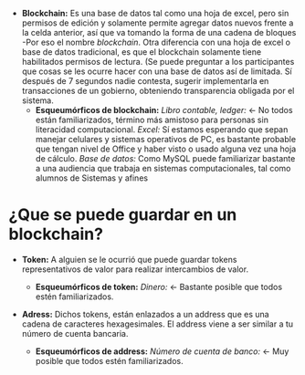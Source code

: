 - **Blockchain:** Es una base de datos tal como una hoja de excel, pero sin permisos de edición y solamente permite agregar datos nuevos frente a la celda anterior, así que va tomando la forma de una cadena de bloques -Por eso el nombre *blockchain*.
Otra diferencia con una hoja de excel o base de datos tradicional, es que el blockchain solamente tiene habilitados permisos de lectura.
(Se puede preguntar a los participantes que cosas se les ocurre hacer con una base de datos así de limitada. Sí después de 7 segundos nadie contesta, sugerir implementarla en transacciones de un gobierno, obteniendo transparencia obligada por el sistema.
  - **Esqueumórficos de blockchain:** 
*Libro contable, ledger:* <- No todos están familiarizados, término más amistoso para personas sin literacidad computacional.
*Excel:* Sí estamos esperando que sepan manejar celulares y sistemas operativos de PC, es bastante probable que tengan nivel de Office y haber visto o usado alguna vez una hoja de cálculo.
*Base de datos:* Como MySQL puede familiarizar bastante a una audiencia que trabaja en sistemas computacionales, tal como alumnos de Sistemas y afines

# ¿Que se puede guardar en un blockchain?

- **Token:** A alguien se le ocurrió que puede guardar tokens representativos de valor para realizar intercambios de valor. 
  - **Esqueumórficos de token:** 
*Dinero:* <- Bastante posible que todos estén familiarizados.

- **Adress:** Dichos tokens, están enlazados a un address que es una cadena de caracteres hexagesimales. El address viene a ser similar a tu número de cuenta bancaria.
   - **Esqueumórficos de address:** 
*Número de cuenta de banco:* <- Muy posible que todos estén familiarizados.

